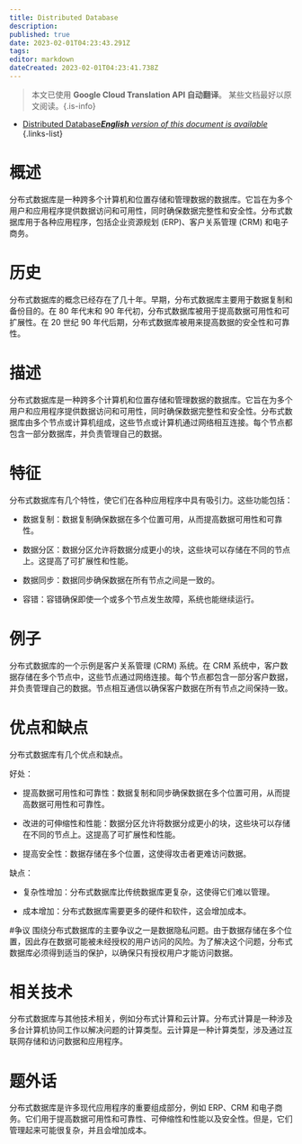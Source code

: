 ```yaml
---
title: Distributed Database
description: 
published: true
date: 2023-02-01T04:23:43.291Z
tags: 
editor: markdown
dateCreated: 2023-02-01T04:23:41.738Z
---
```


> 本文已使用 **Google Cloud Translation API 自动翻译**。
某些文档最好以原文阅读。{.is-info}

- [Distributed Database***English** version of this document is available*](/en/Knowledge-base/Dictionary/distributed-database)
{.links-list}


# 概述
分布式数据库是一种跨多个计算机和位置存储和管理数据的数据库。它旨在为多个用户和应用程序提供数据访问和可用性，同时确保数据完整性和安全性。分布式数据库用于各种应用程序，包括企业资源规划 (ERP)、客户关系管理 (CRM) 和电子商务。

# 历史
分布式数据库的概念已经存在了几十年。早期，分布式数据库主要用于数据复制和备份目的。在 80 年代末和 90 年代初，分布式数据库被用于提高数据可用性和可扩展性。在 20 世纪 90 年代后期，分布式数据库被用来提高数据的安全性和可靠性。

# 描述
分布式数据库是一种跨多个计算机和位置存储和管理数据的数据库。它旨在为多个用户和应用程序提供数据访问和可用性，同时确保数据完整性和安全性。分布式数据库由多个节点或计算机组成，这些节点或计算机通过网络相互连接。每个节点都包含一部分数据库，并负责管理自己的数据。

# 特征
分布式数据库有几个特性，使它们在各种应用程序中具有吸引力。这些功能包括：

* 数据复制：数据复制确保数据在多个位置可用，从而提高数据可用性和可靠性。

* 数据分区：数据分区允许将数据分成更小的块，这些块可以存储在不同的节点上。这提高了可扩展性和性能。

* 数据同步：数据同步确保数据在所有节点之间是一致的。

* 容错：容错确保即使一个或多个节点发生故障，系统也能继续运行。

# 例子
分布式数据库的一个示例是客户关系管理 (CRM) 系统。在 CRM 系统中，客户数据存储在多个节点中，这些节点通过网络连接。每个节点都包含一部分客户数据，并负责管理自己的数据。节点相互通信以确保客户数据在所有节点之间保持一致。

# 优点和缺点
分布式数据库有几个优点和缺点。

好处：

* 提高数据可用性和可靠性：数据复制和同步确保数据在多个位置可用，从而提高数据可用性和可靠性。

* 改进的可伸缩性和性能：数据分区允许将数据分成更小的块，这些块可以存储在不同的节点上。这提高了可扩展性和性能。

* 提高安全性：数据存储在多个位置，这使得攻击者更难访问数据。

缺点：

* 复杂性增加：分布式数据库比传统数据库更复杂，这使得它们难以管理。

* 成本增加：分布式数据库需要更多的硬件和软件，这会增加成本。

#争议
围绕分布式数据库的主要争议之一是数据隐私问题。由于数据存储在多个位置，因此存在数据可能被未经授权的用户访问的风险。为了解决这个问题，分布式数据库必须得到适当的保护，以确保只有授权用户才能访问数据。

# 相关技术
分布式数据库与其他技术相关，例如分布式计算和云计算。分布式计算是一种涉及多台计算机协同工作以解决问题的计算类型。云计算是一种计算类型，涉及通过互联网存储和访问数据和应用程序。

# 题外话
分布式数据库是许多现代应用程序的重要组成部分，例如 ERP、CRM 和电子商务。它们用于提高数据可用性和可靠性、可伸缩性和性能以及安全性。但是，它们管理起来可能很复杂，并且会增加成本。
